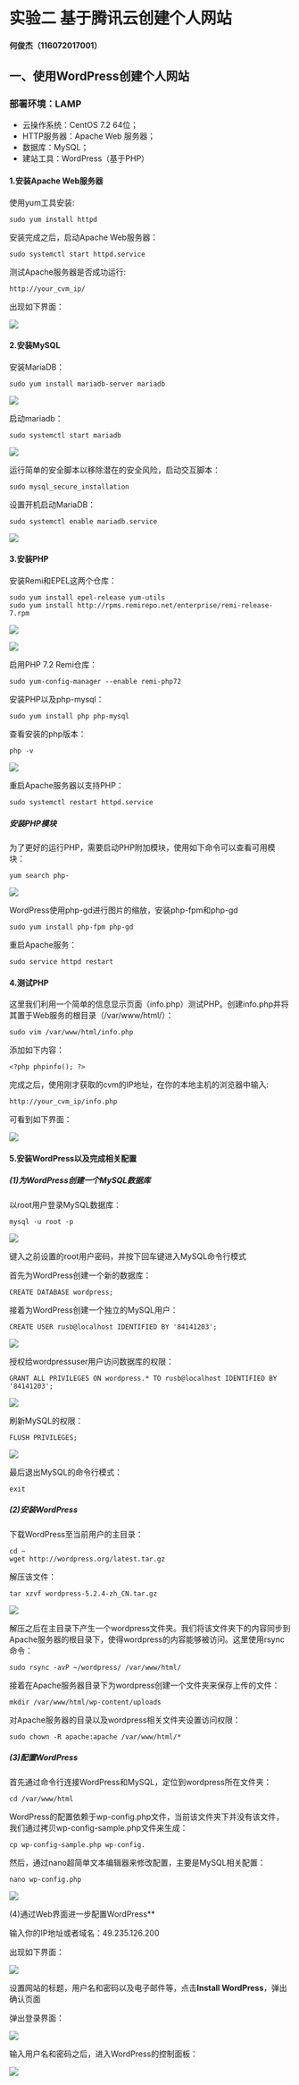 # 实验二 基于腾讯云创建个人网站 

####                                                                                                  何俊杰（116072017001）

## 一、使用WordPress创建个人网站 

### 部署环境：LAMP

- 云操作系统：CentOS 7.2 64位；
- HTTP服务器：Apache Web 服务器；
- 数据库：MySQL；
- 建站工具：WordPress（基于PHP）

#### **1.安装Apache Web服务器**

使用yum工具安装:

```
sudo yum install httpd
```

安装完成之后，启动Apache Web服务器：

```
sudo systemctl start httpd.service
```

测试Apache服务器是否成功运行:

```
http://your_cvm_ip/
```

出现如下界面：

![](../image/013.png)

#### 2.**安装MySQL**

安装MariaDB：

```
sudo yum install mariadb-server mariadb
```

![](../image/014.png)

启动mariadb：

```
sudo systemctl start mariadb
```

![](../image/015.png)

运行简单的安全脚本以移除潜在的安全风险，启动交互脚本：

```
sudo mysql_secure_installation
```

设置开机启动MariaDB：

```
sudo systemctl enable mariadb.service
```

![](../image/016.png)

#### **3.安装PHP**

安装Remi和EPEL这两个仓库：

```
sudo yum install epel-release yum-utils
sudo yum install http://rpms.remirepo.net/enterprise/remi-release-7.rpm
```

![](../image/017.png)

![](I:../image/018.png)

启用PHP 7.2 Remi仓库：

```
sudo yum-config-manager --enable remi-php72
```

安装PHP以及php-mysql：

```
sudo yum install php php-mysql
```

查看安装的php版本：

```
php -v
```

![](../image/019.png)

重启Apache服务器以支持PHP：

```
sudo systemctl restart httpd.service
```

##### 安装PHP模块

为了更好的运行PHP，需要启动PHP附加模块，使用如下命令可以查看可用模块：

```
yum search php-
```

![](../image/020.png)

WordPress使用php-gd进行图片的缩放，安装php-fpm和php-gd

```
sudo yum install php-fpm php-gd
```

重启Apache服务：

```
sudo service httpd restart
```

#### **4.测试PHP**

这里我们利用一个简单的信息显示页面（info.php）测试PHP。创建info.php并将其置于Web服务的根目录（/var/www/html/）：

```
sudo vim /var/www/html/info.php
```

添加如下内容：

```
<?php phpinfo(); ?>
```

完成之后，使用刚才获取的cvm的IP地址，在你的本地主机的浏览器中输入:

```
http://your_cvm_ip/info.php
```

可看到如下界面：

![](../image/021.png)

#### **5.安装WordPress以及完成相关配置**

##### **(1)为WordPress创建一个MySQL数据库**

以root用户登录MySQL数据库：

```
mysql -u root -p
```

![](../image/022.png)

键入之前设置的root用户密码，并按下回车键进入MySQL命令行模式

首先为WordPress创建一个新的数据库：

```
CREATE DATABASE wordpress;
```

接着为WordPress创建一个独立的MySQL用户：

```
CREATE USER rusb@localhost IDENTIFIED BY '84141203';
```

![](../image/023.png)

授权给wordpressuser用户访问数据库的权限：

```
GRANT ALL PRIVILEGES ON wordpress.* TO rusb@localhost IDENTIFIED BY '84141203';
```

![](../image/024.png)

刷新MySQL的权限：

```
FLUSH PRIVILEGES;
```

![](../image/025.png)

最后退出MySQL的命令行模式：

```
exit
```

##### **(2)安装WordPress**

下载WordPress至当前用户的主目录：

```
cd ~
wget http://wordpress.org/latest.tar.gz
```

解压该文件：

```
tar xzvf wordpress-5.2.4-zh_CN.tar.gz
```

![](../image/030.png)

解压之后在主目录下产生一个wordpress文件夹。我们将该文件夹下的内容同步到Apache服务器的根目录下，使得wordpress的内容能够被访问。这里使用rsync命令：

```
sudo rsync -avP ~/wordpress/ /var/www/html/
```

接着在Apache服务器目录下为wordpress创建一个文件夹来保存上传的文件：

```
mkdir /var/www/html/wp-content/uploads
```

对Apache服务器的目录以及wordpress相关文件夹设置访问权限：

```
sudo chown -R apache:apache /var/www/html/*
```

##### **(3)配置WordPress**

首先通过命令行连接WordPress和MySQL，定位到wordpress所在文件夹：

```
cd /var/www/html
```

WordPress的配置依赖于wp-config.php文件，当前该文件夹下并没有该文件，我们通过拷贝wp-config-sample.php文件来生成：

```
cp wp-config-sample.php wp-config.
```

然后，通过nano超简单文本编辑器来修改配置，主要是MySQL相关配置：

```
nano wp-config.php
```

![](../image/026.png)

(4)通过Web界面进一步配置WordPress**

输入你的IP地址或者域名：49.235.126.200

出现如下界面：

![](../image/027.png)

设置网站的标题，用户名和密码以及电子邮件等，点击**Install WordPress**，弹出确认页面

弹出登录界面：

![](../image/028.png)

输入用户名和密码之后，进入WordPress的控制面板：

![](../image/029.png)